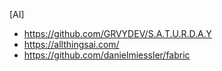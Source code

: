 [AI]
- https://github.com/GRVYDEV/S.A.T.U.R.D.A.Y
- https://allthingsai.com/
- https://github.com/danielmiessler/fabric
